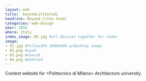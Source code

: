 ```yaml
---
layout: web
title:  beyondcittastudi
headline: Beyond Citta Studi
categories: web-design
year: 2016
where: Italy
index_image: 00.jpg #all devices together for index
image:
- 01.jpg #fullwidth 1680x800 w/desktop image
- 02.png #ipad
- 03.png #nexus6
- 04.png #android
---
```

Contest website for &lt;Politecnico di Milano&gt; Architecture university.
